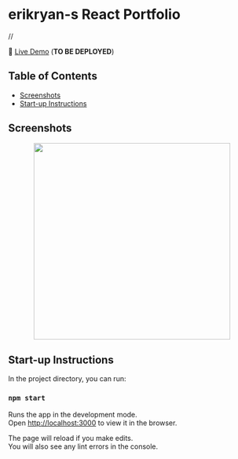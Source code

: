 # erikryan-s React Portfolio

//

🔗 [Live Demo]() (**TO BE DEPLOYED**)

## Table of Contents

-   [Screenshots](#screenshots)
-   [Start-up Instructions](#start-up-instructions)

## Screenshots

<p align="center">
    <img src="https://i.gyazo.com/265eab1c50ce9ee8064451656c61cb21.png" height="400" width=auto>
</p>

## Start-up Instructions

In the project directory, you can run:

### `npm start`

Runs the app in the development mode.\
Open [http://localhost:3000](http://localhost:3000) to view it in the browser.

The page will reload if you make edits.\
You will also see any lint errors in the console.
